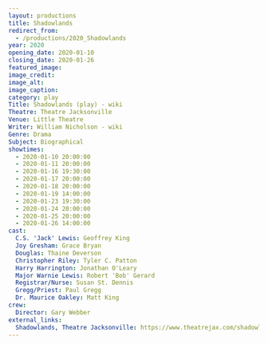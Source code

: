 ```yaml
---
layout: productions
title: Shadowlands
redirect_from:
  - /productions/2020_Shadowlands
year: 2020
opening_date: 2020-01-10
closing_date: 2020-01-26
featured_image: 
image_credit: 
image_alt:
image_caption:
category: play
Title: Shadowlands (play) - wiki
Theatre: Theatre Jacksonville
Venue: Little Theatre
Writer: William Nicholson - wiki
Genre: Drama
Subject: Biographical
showtimes: 
  - 2020-01-10 20:00:00
  - 2020-01-11 20:00:00
  - 2020-01-16 19:30:00
  - 2020-01-17 20:00:00
  - 2020-01-18 20:00:00
  - 2020-01-19 14:00:00
  - 2020-01-23 19:30:00
  - 2020-01-24 20:00:00
  - 2020-01-25 20:00:00
  - 2020-01-26 14:00:00
cast:
  C.S. 'Jack' Lewis: Geoffrey King
  Joy Gresham: Grace Bryan
  Douglas: Thaine Deverson
  Christopher Riley: Tyler C. Patton
  Harry Harrington: Jonathan O'Leary
  Major Warnie Lewis: Robert 'Bob' Gerard
  Registrar/Nurse: Susan St. Dennis
  Gregg/Priest: Paul Gregg
  Dr. Maurice Oakley: Matt King
crew:
  Director: Gary Webber
external_links:
  Shadowlands, Theatre Jacksonville: https://www.theatrejax.com/shadowlands
---
```

